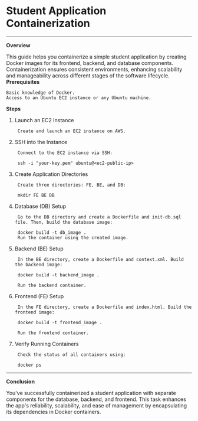 # Student Application Containerization
---
**Overview**

This guide helps you containerize a simple student application by creating Docker images for its frontend, backend, and database components. Containerization ensures consistent environments, enhancing scalability and manageability across different stages of the software lifecycle.
**Prerequisites**

    Basic knowledge of Docker.
    Access to an Ubuntu EC2 instance or any Ubuntu machine.

**Steps**
1. Launch an EC2 Instance

        Create and launch an EC2 instance on AWS.
2. SSH into the Instance

        Connect to the EC2 instance via SSH:

        ssh -i "your-key.pem" ubuntu@<ec2-public-ip>

3. Create Application Directories

        Create three directories: FE, BE, and DB:
        
        mkdir FE BE DB

4. Database (DB) Setup

        Go to the DB directory and create a Dockerfile and init-db.sql file. Then, build the database image:
               
        docker build -t db_image .
        Run the container using the created image.
5. Backend (BE) Setup

        In the BE directory, create a Dockerfile and context.xml. Build the backend image:
        
        docker build -t backend_image .
    
        Run the backend container.
6. Frontend (FE) Setup

        In the FE directory, create a Dockerfile and index.html. Build the frontend image:
        
        docker build -t frontend_image .
    
        Run the frontend container.
7. Verify Running Containers

        Check the status of all containers using:
        
        docker ps
---
**Conclusion**

You've successfully containerized a student application with separate components for the database, backend, and frontend. This task enhances the app's reliability, scalability, and ease of management by encapsulating its dependencies in Docker containers.
